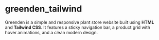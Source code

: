 # greenden_tailwind
Greenden is a simple and responsive plant store website built using **HTML** and **Tailwind CSS**.   It features a sticky navigation bar, a product grid with hover animations, and a clean modern design.

